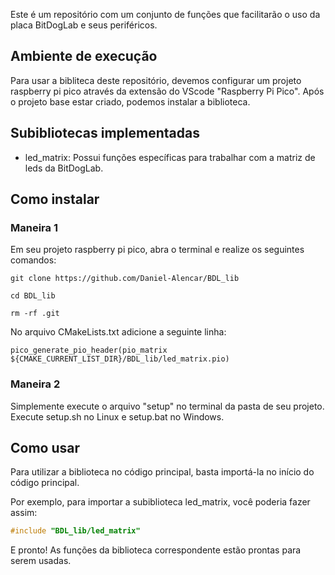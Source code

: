 Este é um repositório com um conjunto de funções que facilitarão o uso da placa BitDogLab e seus periféricos.

## Ambiente de execução
Para usar a bibliteca deste repositório, devemos configurar um projeto raspberry pi pico através da extensão do VScode "Raspberry Pi Pico". Após o projeto base estar criado, podemos instalar a biblioteca.

## Subibliotecas implementadas
- led_matrix: Possui funções específicas para trabalhar com a matriz de leds da BitDogLab.

## Como instalar

### Maneira 1
Em seu projeto raspberry pi pico, abra o terminal e realize os seguintes comandos:

```
git clone https://github.com/Daniel-Alencar/BDL_lib
```
```
cd BDL_lib
```

```
rm -rf .git
```
No arquivo CMakeLists.txt adicione a seguinte linha:

```
pico_generate_pio_header(pio_matrix ${CMAKE_CURRENT_LIST_DIR}/BDL_lib/led_matrix.pio)
```
### Maneira 2

Simplemente execute o arquivo "setup" no terminal da pasta de seu projeto. Execute setup.sh no Linux e setup.bat no Windows.

## Como usar
Para utilizar a biblioteca no código principal, basta importá-la no início do código principal.

Por exemplo, para importar a subiblioteca led_matrix, você poderia fazer assim:
```c
#include "BDL_lib/led_matrix"
```
E pronto! As funções da biblioteca correspondente estão prontas para serem usadas.